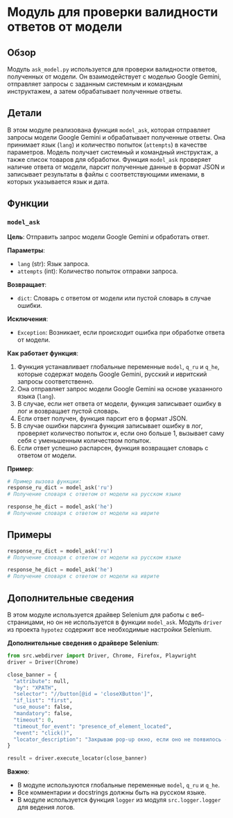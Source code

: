 # Модуль для проверки валидности ответов от модели

## Обзор

Модуль `ask_model.py` используется для проверки валидности ответов, полученных от модели. Он взаимодействует с моделью Google Gemini, отправляет запросы с заданным системным и командным инструктажем, а затем обрабатывает полученные ответы.

## Детали

В этом модуле реализована функция `model_ask`, которая отправляет запросы модели Google Gemini и обрабатывает полученные ответы. Она принимает язык (`lang`) и количество попыток (`attempts`) в качестве параметров. Модель получает системный и командный инструктаж, а также список товаров для обработки. Функция `model_ask` проверяет наличие ответа от модели, парсит полученные данные в формат JSON и записывает результаты в файлы с соответствующими именами, в которых указывается язык и дата.

## Функции

### `model_ask`

**Цель**: Отправить запрос модели Google Gemini и обработать ответ.

**Параметры**:

- `lang` (str): Язык запроса.
- `attempts` (int): Количество попыток отправки запроса.

**Возвращает**:

- `dict`: Словарь с ответом от модели или пустой словарь в случае ошибки.

**Исключения**:

- `Exception`: Возникает, если происходит ошибка при обработке ответа от модели.

**Как работает функция**:

1. Функция устанавливает глобальные переменные `model`, `q_ru` и `q_he`, которые содержат модель Google Gemini, русский и ивритский запросы соответственно.
2. Она отправляет запрос модели Google Gemini на основе указанного языка (`lang`).
3. В случае, если нет ответа от модели, функция записывает ошибку в лог и возвращает пустой словарь.
4. Если ответ получен, функция парсит его в формат JSON.
5. В случае ошибки парсинга функция записывает ошибку в лог, проверяет количество попыток и, если оно больше 1, вызывает саму себя с уменьшенным количеством попыток.
6. Если ответ успешно распарсен, функция возвращает словарь с ответом от модели.

**Пример**:

```python
# Пример вызова функции:
response_ru_dict = model_ask('ru')
# Получение словаря с ответом от модели на русском языке

response_he_dict = model_ask('he')
# Получение словаря с ответом от модели на иврите
```

## Примеры

```python
response_ru_dict = model_ask('ru')
# Получение словаря с ответом от модели на русском языке

response_he_dict = model_ask('he')
# Получение словаря с ответом от модели на иврите
```

## Дополнительные сведения

В этом модуле используется драйвер Selenium для работы с веб-страницами, но он не используется в функции `model_ask`. Модуль `driver` из проекта `hypotez` содержит все необходимые настройки Selenium.

**Дополнительные сведения о драйвере Selenium**:

```python
from src.webdirver import Driver, Chrome, Firefox, Playwright
driver = Driver(Chrome)

close_banner = {
  "attribute": null,
  "by": "XPATH",
  "selector": "//button[@id = 'closeXButton']",
  "if_list": "first",
  "use_mouse": false,
  "mandatory": false,
  "timeout": 0,
  "timeout_for_event": "presence_of_element_located",
  "event": "click()",
  "locator_description": "Закрываю pop-up окно, если оно не появилось - не страшно (`mandatory`:`false`)"
}

result = driver.execute_locator(close_banner)
```

**Важно**:

- В модуле используются глобальные переменные `model`, `q_ru` и `q_he`. 
- Все комментарии и docstrings должны быть на русском языке.
- В модуле используется функция `logger` из модуля `src.logger.logger` для ведения логов.